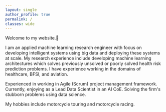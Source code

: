 ```yaml
---
layout: single
author_profile: true
permalink: /
classes: wide
---
```


Welcome to my website.👋

I am an applied machine learning research engineer with focus on developing intelligent systems using big data and deploying these systems at scale. 
My research experience include developing machine learning architectures which solves previously unsolved or poorly solved health risk prediction problems. 
I have experience working in the domains of healthcare, BFSI, and aviation.  

Experienced in working in Agile (Scrum) project management framework.
Currently, enjoying as a Lead Data Scientist in an AI CoE. Solving the firm's stubborn problems using data science. 

My hobbies include motorcycle touring and motorcycle racing. 



<!-- ### Disclaimer -->

<!-- This website is still under construction.

- Please report bugs by raising issues in [this][source-repo] repository.
- github-pages doesn't allow you to publish source from any branch other than master. Further, I constructed the first versions of this website as a newbie coder, so the commit history is abominable. -->

[source-repo]: https://github.com/behloolsabir/behloolsabir.github.io